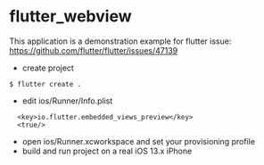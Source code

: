 # flutter_webview

This application is a demonstration example for flutter issue:
https://github.com/flutter/flutter/issues/47139

- create project
```
$ flutter create .
```
- edit ios/Runner/Info.plist
```
  <key>io.flutter.embedded_views_preview</key>
  <true/>
```
- open ios/Runner.xcworkspace and set your provisioning profile
- build and run project on a real iOS 13.x iPhone